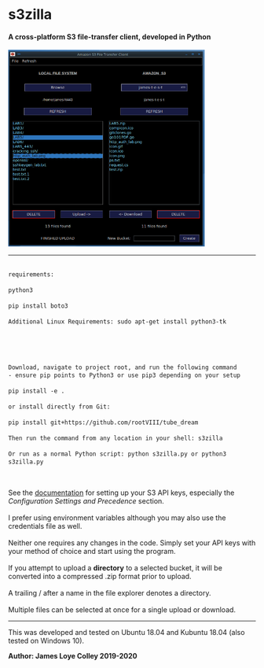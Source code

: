 # s3zilla
#### A cross-platform S3 file-transfer client, developed in Python

<img src="https://github.com/rootVIII/s3zilla/blob/master/sc.png" alt="ex" height="400" width="400">
<hr>

<pre>
  <code>
requirements:

python3

pip install boto3

Additional Linux Requirements: sudo apt-get install python3-tk
  </code>
</pre>
<br>

<pre>
  <code>
Download, navigate to project root, and run the following command
- ensure pip points to Python3 or use pip3 depending on your setup

pip install -e .

or install directly from Git:

pip install git+https://github.com/rootVIII/tube_dream

Then run the command from any location in your shell: s3zilla

Or run as a normal Python script: python s3zilla.py or python3 s3zilla.py
  </code>
</pre>
<br>
See the <a href="https://docs.aws.amazon.com/cli/latest/userguide/cli-chap-configure.html">documentation</a>
for setting up your S3 API keys, especially the
<i>Configuration Settings and Precedence</i> section.
<br><br>
I prefer using environment variables although you may
also use the credentials file as well.
<br><br>
Neither one requires any changes in the code.
Simply set your API keys with your method of choice
and start using the program.
<br><br>
If you attempt to upload a <b>directory</b> to a selected bucket, it will
be converted into a compressed .zip format prior to upload.
<br><br>
A trailing / after a name in the file explorer denotes a directory.
<br><br>
Multiple files can be selected at once for a single upload or download.
<hr>

This was developed and tested on Ubuntu 18.04 and Kubuntu 18.04 (also tested on Windows 10).

<b>Author: James Loye Colley  2019-2020</b>
